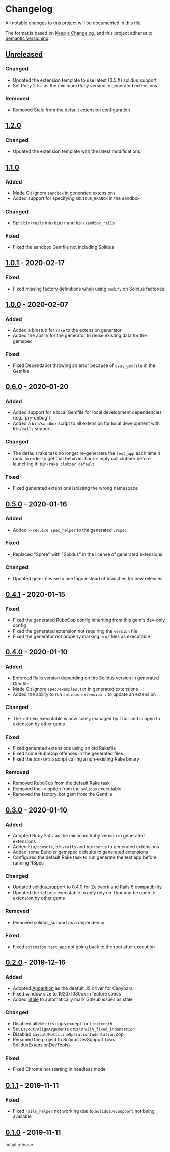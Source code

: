 # Changelog

All notable changes to this project will be documented in this file.

The format is based on [Keep a Changelog](https://keepachangelog.com/en/1.0.0/), and this project
adheres to [Semantic Versioning](https://semver.org/spec/v2.0.0.html).

## [Unreleased]

### Changed

- Updated the extension template to use latest (0.5.X) solidus_support
- Set Ruby 2.5+ as the minimum Ruby version in generated extensions

### Removed

- Removed Stale from the default extension configuration

## [1.2.0]

### Changed

- Updated the extension template with the latest modifications

## [1.1.0]

### Added

- Made Git ignore `sandbox` in generated extensions
- Added support for specifying `SOLIDUS_BRANCH` in the sandbox

### Changed

- Split `bin/rails` into `bin/r` and `bin/sandbox_rails`


### Fixed

- Fixed the sandbox Gemfile not including Solidus

## [1.0.1] - 2020-02-17

### Fixed

- Fixed missing factory definitions when using `modify` on Solidus factories

## [1.0.0] - 2020-02-07

### Added

- Added a binstub for `rake` to the extension generator
- Added the ability for the generator to reuse existing data for the gemspec

### Fixed

- Fixed Dependabot throwing an error because of `eval_gemfile` in the Gemfile

## [0.6.0] - 2020-01-20

### Added

- Added support for a local Gemfile for local development dependencies (e.g. 'pry-debug')
- Added a `bin/sandbox` script to all extension for local development with `bin/rails` support.

### Changed

- The default rake task no longer re-generates the `test_app` each time it runs.
  In order to get that behavior back simply call clobber before launching it:
  `bin/rake clobber default`

### Fixed

- Fixed generated extensions isolating the wrong namespace

## [0.5.0] - 2020-01-16

### Added

- Added `--require spec_helper` to the generated `.rspec`

### Fixed

- Replaced "Spree" with "Solidus" in the license of generated extensions

### Changed

- Updated gem-release to use tags instead of branches for new releases

## [0.4.1] - 2020-01-15

### Fixed

- Fixed the generated RuboCop config inheriting from this gem's dev-only config
- Fixed the generated extension not requiring the `version` file
- Fixed the generator not properly marking `bin/` files as executable

## [0.4.0] - 2020-01-10

### Added

- Enforced Rails version depending on the Solidus version in generated Gemfile
- Made Git ignore `spec/examples.txt` in generated extensions
- Added the ability to run `solidus extension .` to update an extension

### Changed

- The `solidus` executable is now solely managed by Thor and is open to extension by other gems

### Fixed

- Fixed generated extensions using an old Rakefile
- Fixed some RuboCop offenses in the generated files
- Fixed the `bin/setup` script calling a non-existing Rake binary

### Removed

- Removed RuboCop from the default Rake task
- Removed the `-v` option from the `solidus` executable
- Removed the factory_bot gem from the Gemfile

## [0.3.0] - 2020-01-10

### Added

- Adopted Ruby 2.4+ as the minimum Ruby version in generated extensions
- Added `bin/console`, `bin/rails` and `bin/setup` to generated extensions
- Added some Bundler gemspec defaults to generated extensions
- Configured the default Rake task to run generate the test app before running RSpec

### Changed

- Updated solidus_support to 0.4.0 for Zeitwerk and Rails 6 compatibility
- Updated the `solidus` executable to only rely on Thor and be open to extension by other gems

### Removed

- Removed solidus_support as a dependency

### Fixed

- Fixed `extension:test_app` not going back to the root after execution

## [0.2.0] - 2019-12-16

### Added

- Adopted [Apparition](https://github.com/twalpole/apparition) as the deafult JS driver for Capybara
- Fixed window size to 1920x1080px in feature specs
- Added [Stale](https://github.com/apps/stale) to automatically mark GitHub issues as stale

### Changed

- Disabled all `Metrics` cops except for `LineLength`
- Set `Layout/AlignArguments` cop to `with_fixed_indentation`
- Disabled `Layout/MultilineOperationIndentation` cop
- Renamed the project to SolidusDevSupport (was SolidusExtensionDevTools)

### Fixed

- Fixed Chrome not starting in headless mode

## [0.1.1] - 2019-11-11

### Fixed

- Fixed `rails_helper` not working due to `SolidusDevSupport` not being available

## [0.1.0] - 2019-11-11

Initial release.

[Unreleased]: https://github.com/solidusio/solidus_dev_support/compare/v1.2.0...HEAD
[1.2.0]: https://github.com/solidusio/solidus_dev_support/compare/v1.1.0...v1.2.0
[1.1.0]: https://github.com/solidusio/solidus_dev_support/compare/v1.0.1...v1.1.0
[1.0.1]: https://github.com/solidusio/solidus_dev_support/compare/v1.0.0...v1.0.1
[1.0.0]: https://github.com/solidusio/solidus_dev_support/compare/v0.6.0...v1.0.0
[0.6.0]: https://github.com/solidusio/solidus_dev_support/compare/v0.5.0...v0.6.0
[0.5.0]: https://github.com/solidusio/solidus_dev_support/compare/v0.4.1...v0.5.0
[0.4.1]: https://github.com/solidusio/solidus_dev_support/compare/v0.4.0...v0.4.1
[0.4.0]: https://github.com/solidusio/solidus_dev_support/compare/v0.3.0...v0.4.0
[0.3.0]: https://github.com/solidusio/solidus_dev_support/compare/v0.2.0...v0.3.0
[0.2.0]: https://github.com/solidusio/solidus_dev_support/compare/v0.1.1...v0.2.0
[0.1.1]: https://github.com/solidusio/solidus_dev_support/compare/v0.1.0...v0.1.1
[0.1.0]: https://github.com/solidusio/solidus_dev_support/releases/tag/v0.1.0
